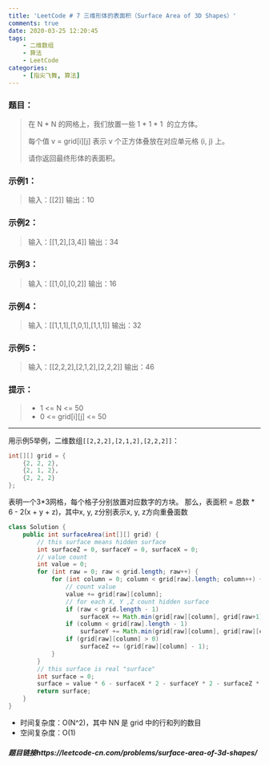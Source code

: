 ```yaml
---
title: 'LeetCode # 7 三维形体的表面积（Surface Area of 3D Shapes）'
comments: true
date: 2020-03-25 12:20:45
tags: 
    - 二维数组
    - 算法
    - LeetCode
categories:
    - [指尖飞舞, 算法]
---
```

### 题目：
> 在 N * N 的网格上，我们放置一些 1 * 1 * 1  的立方体。
>
> 每个值 v = grid[i][j] 表示 v 个正方体叠放在对应单元格 (i, j) 上。
>
> 请你返回最终形体的表面积。

### 示例1：
> 输入：[[2]]
> 输出：10
### 示例2：
> 输入：[[1,2],[3,4]]
> 输出：34
### 示例3：
> 输入：[[1,0],[0,2]]
> 输出：16
### 示例4：
> 输入：[[1,1,1],[1,0,1],[1,1,1]]
> 输出：32
### 示例5：
> 输入：[[2,2,2],[2,1,2],[2,2,2]]
> 输出：46
### 提示：
> + 1 <= N <= 50
> + 0 <= grid[i][j] <= 50
___
用示例5举例，二维数组`[[2,2,2],[2,1,2],[2,2,2]]`：
```Java
int[][] grid = {
    {2, 2, 2},
    {2, 1, 2},
    {2, 2, 2}
};
```
表明一个3*3网格，每个格子分别放置对应数字的方块。
那么，表面积 = 总数 * 6 - 2(x + y + z)，其中x, y, z分别表示x, y, z方向重叠面数
```Java
class Solution {
    public int surfaceArea(int[][] grid) {
        // this surface means hidden surface
        int surfaceZ = 0, surfaceY = 0, surfaceX = 0;
        // value count
        int value = 0;
        for (int raw = 0; raw < grid.length; raw++) {
            for (int column = 0; column < grid[raw].length; column++) {
                // count value
                value += grid[raw][column];
                // for each X, Y ,Z count hidden surface
                if (raw < grid.length - 1)
                    surfaceX += Math.min(grid[raw][column], grid[raw+1][column]);
                if (column < grid[raw].length - 1)
                    surfaceY += Math.min(grid[raw][column], grid[raw][column+1]);
                if (grid[raw][column] > 0)
                    surfaceZ += (grid[raw][column] - 1);
            }
        }
        // this surface is real "surface"
        int surface = 0;
        surface = value * 6 - surfaceX * 2 - surfaceY * 2 - surfaceZ * 2;
        return surface;
    }
}
```
+ 时间复杂度：O(N^2)，其中 NN 是 grid 中的行和列的数目
+ 空间复杂度：O(1)

##### 题目链接https://leetcode-cn.com/problems/surface-area-of-3d-shapes/